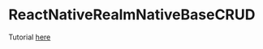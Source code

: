 # ReactNativeRealmNativeBaseCRUD

Tutorial [here](http://rozolin.blogspot.com.br/2016/12/crud-using-react-native-realm-nativebase.html)
